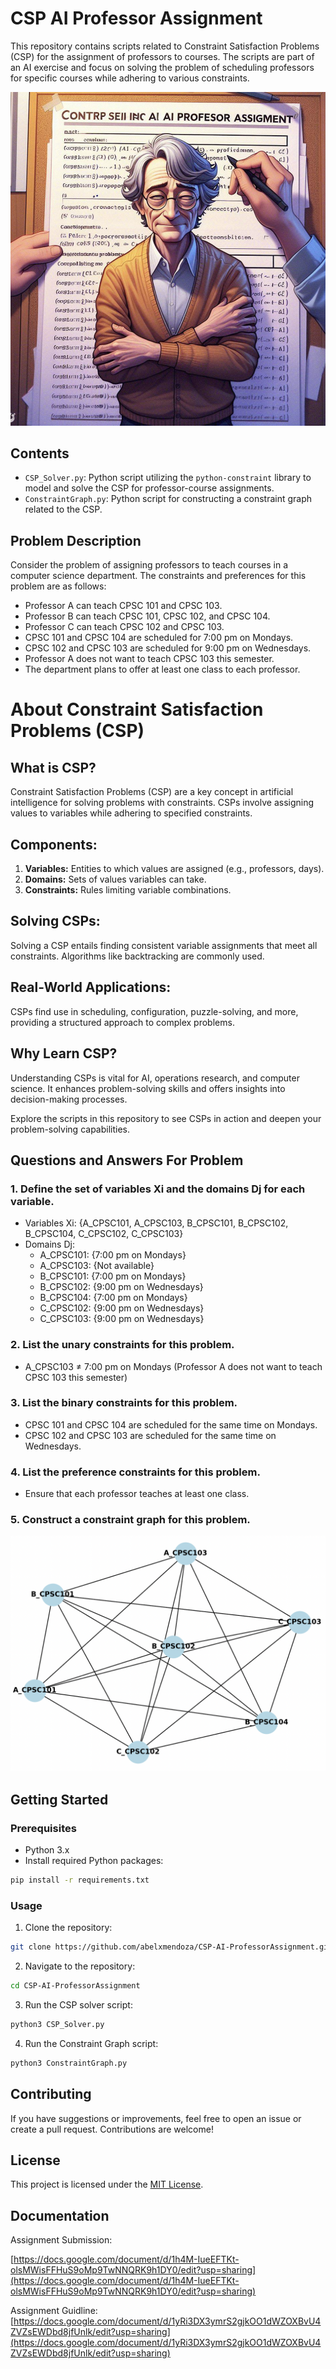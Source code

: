 # CSP AI Professor Assignment

This repository contains scripts related to Constraint Satisfaction Problems (CSP) for the assignment of professors to courses. The scripts are part of an AI exercise and focus on solving the problem of scheduling professors for specific courses while adhering to various constraints.

![1702148739052](image/README/1702148739052.png)

## Contents

* `CSP_Solver.py`: Python script utilizing the `python-constraint` library to model and solve the CSP for professor-course assignments.
* `ConstraintGraph.py`: Python script for constructing a constraint graph related to the CSP.

## Problem Description

Consider the problem of assigning professors to teach courses in a computer science department. The constraints and preferences for this problem are as follows:

* Professor A can teach CPSC 101 and CPSC 103.
* Professor B can teach CPSC 101, CPSC 102, and CPSC 104.
* Professor C can teach CPSC 102 and CPSC 103.
* CPSC 101 and CPSC 104 are scheduled for 7:00 pm on Mondays.
* CPSC 102 and CPSC 103 are scheduled for 9:00 pm on Wednesdays.
* Professor A does not want to teach CPSC 103 this semester.
* The department plans to offer at least one class to each professor.

# About Constraint Satisfaction Problems (CSP)

## What is CSP?

Constraint Satisfaction Problems (CSP) are a key concept in artificial intelligence for solving problems with constraints. CSPs involve assigning values to variables while adhering to specified constraints.

## Components:

1. **Variables:** Entities to which values are assigned (e.g., professors, days).
2. **Domains:** Sets of values variables can take.
3. **Constraints:** Rules limiting variable combinations.

## Solving CSPs:

Solving a CSP entails finding consistent variable assignments that meet all constraints. Algorithms like backtracking are commonly used.

## Real-World Applications:

CSPs find use in scheduling, configuration, puzzle-solving, and more, providing a structured approach to complex problems.

## Why Learn CSP?

Understanding CSPs is vital for AI, operations research, and computer science. It enhances problem-solving skills and offers insights into decision-making processes.

Explore the scripts in this repository to see CSPs in action and deepen your problem-solving capabilities.

## Questions and Answers For Problem

### 1. Define the set of variables Xi and the domains Dj for each variable.

* Variables Xi: {A_CPSC101, A_CPSC103, B_CPSC101, B_CPSC102, B_CPSC104, C_CPSC102, C_CPSC103}
* Domains Dj:
  * A_CPSC101: {7:00 pm on Mondays}
  * A_CPSC103: {Not available}
  * B_CPSC101: {7:00 pm on Mondays}
  * B_CPSC102: {9:00 pm on Wednesdays}
  * B_CPSC104: {7:00 pm on Mondays}
  * C_CPSC102: {9:00 pm on Wednesdays}
  * C_CPSC103: {9:00 pm on Wednesdays}

### 2. List the unary constraints for this problem.

* A_CPSC103 ≠ 7:00 pm on Mondays (Professor A does not want to teach CPSC 103 this semester)

### 3. List the binary constraints for this problem.

* CPSC 101 and CPSC 104 are scheduled for the same time on Mondays.
* CPSC 102 and CPSC 103 are scheduled for the same time on Wednesdays.

### 4. List the preference constraints for this problem.

* Ensure that each professor teaches at least one class.

### 5. Construct a constraint graph for this problem.

![1702146317653](image/README/1702146317653.png)

## Getting Started

### Prerequisites

* Python 3.x
* Install required Python packages:

```bash
pip install -r requirements.txt
```

### Usage

1. Clone the repository:

```bash
git clone https://github.com/abelxmendoza/CSP-AI-ProfessorAssignment.git
```

2. Navigate to the repository:

```bash
cd CSP-AI-ProfessorAssignment
```

3. Run the CSP solver script:

```bash
python3 CSP_Solver.py
```

4. Run the Constraint Graph script:

```bash
python3 ConstraintGraph.py
```

## Contributing

If you have suggestions or improvements, feel free to open an issue or create a pull request. Contributions are welcome!

## License

This project is licensed under the [MIT License](https://chat.openai.com/c/LICENSE).

## Documentation

Assignment Submission:

[https://docs.google.com/document/d/1h4M-IueEFTKt-olsMWisFFHuS9oMp9TwNNQRK9h1DY0/edit?usp=sharing](https://docs.google.com/document/d/1h4M-IueEFTKt-olsMWisFFHuS9oMp9TwNNQRK9h1DY0/edit?usp=sharing)

Assignment Guidline:
[https://docs.google.com/document/d/1yRi3DX3ymrS2gjkOO1dWZOXBvU4ZVZsEWDbd8jfUnlk/edit?usp=sharing](https://docs.google.com/document/d/1yRi3DX3ymrS2gjkOO1dWZOXBvU4ZVZsEWDbd8jfUnlk/edit?usp=sharing)
[
](https://docs.google.com/document/d/1h4M-IueEFTKt-olsMWisFFHuS9oMp9TwNNQRK9h1DY0/edit?usp=sharing)
